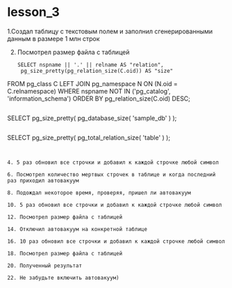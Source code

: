 # lesson_3

1.Создал таблицу с текстовым полем и заполнил сгенерированными данным в размере 1 млн строк

2. Посмотрел размер файла с таблицей
   ```
   SELECT nspname || '.' || relname AS "relation",
    pg_size_pretty(pg_relation_size(C.oid)) AS "size"
  FROM pg_class C
  LEFT JOIN pg_namespace N ON (N.oid = C.relnamespace)
  WHERE nspname NOT IN ('pg_catalog', 'information_schema')
  ORDER BY pg_relation_size(C.oid) DESC;
  ```
  ```
  SELECT pg_size_pretty( pg_database_size( 'sample_db' ) );
  ```
```
SELECT pg_size_pretty( pg_total_relation_size( 'table' ) );
```

   
4. 5 раз обновил все строчки и добавил к каждой строчке любой символ
   
6. Посмотрел количество мертвых строчек в таблице и когда последний раз приходил автовакуум
   
8. Подождал некоторое время, проверяя, пришел ли автовакуум
   
10. 5 раз обновил все строчки и добавил к каждой строчке любой символ
  
12. Посмотрел размер файла с таблицей
    
14. Отключил автовакуум на конкретной таблице
    
16. 10 раз обновил все строчки и добавил к каждой строчке любой символ
    
18. Посмотрел размер файла с таблицей
    
20. Полученный результат
    
22. Не забудьте включить автовакуум)

